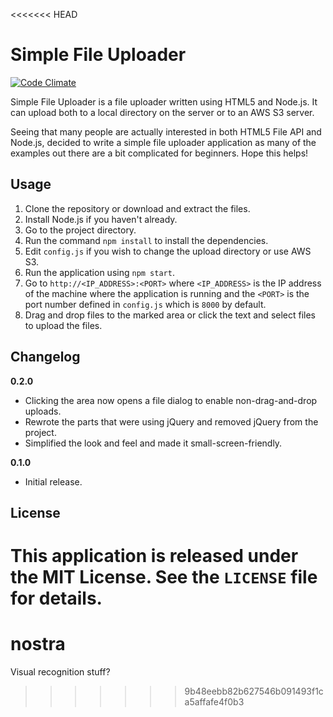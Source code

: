<<<<<<< HEAD
# Simple File Uploader

[![Code Climate](https://codeclimate.com/github/merty/simple-file-uploader/badges/gpa.svg)](https://codeclimate.com/github/merty/simple-file-uploader)

Simple File Uploader is a file uploader written using HTML5 and Node.js. It can upload both to a local directory on the server or to an AWS S3 server.

Seeing that many people are actually interested in both HTML5 File API and Node.js, decided to write a simple file uploader application as many of the examples out there are a bit complicated for beginners. Hope this helps!

## Usage

1. Clone the repository or download and extract the files.
2. Install Node.js if you haven't already.
3. Go to the project directory.
4. Run the command `npm install` to install the dependencies.
4. Edit `config.js` if you wish to change the upload directory or use AWS S3.
5. Run the application using `npm start`.
6. Go to `http://<IP_ADDRESS>:<PORT>` where `<IP_ADDRESS>` is the IP address of the machine where the application is running and the `<PORT>` is the port number defined in `config.js` which is `8000` by default.
7. Drag and drop files to the marked area or click the text and select files to upload the files.

## Changelog

**0.2.0**

* Clicking the area now opens a file dialog to enable non-drag-and-drop uploads.
* Rewrote the parts that were using jQuery and removed jQuery from the project.
* Simplified the look and feel and made it small-screen-friendly.

**0.1.0**

* Initial release.

## License

This application is released under the MIT License. See the `LICENSE` file for details.
=======
# nostra
Visual recognition stuff?
>>>>>>> 9b48eebb82b627546b091493f1ca5affafe4f0b3

